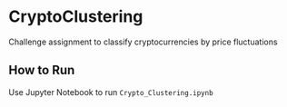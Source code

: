 # CryptoClustering

Challenge assignment to classify cryptocurrencies by price fluctuations

## How to Run

Use Jupyter Notebook to run `Crypto_Clustering.ipynb`
